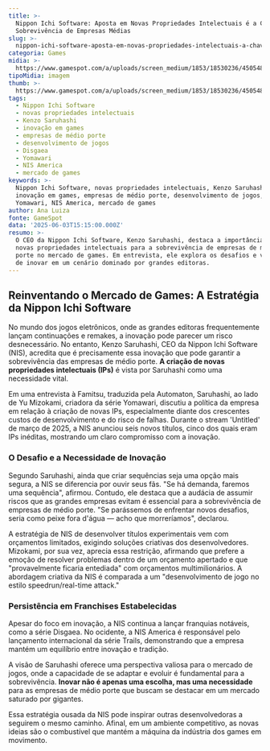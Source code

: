 ```yaml
---
title: >-
  Nippon Ichi Software: Aposta em Novas Propriedades Intelectuais é a Chave para
  Sobrevivência de Empresas Médias
slug: >-
  nippon-ichi-software-aposta-em-novas-propriedades-intelectuais-a-chave-para-sobrevivncia-de-empresas-mdias
categoria: Games
midia: >-
  https://www.gamespot.com/a/uploads/screen_medium/1853/18530236/4505480-ss_ff868db0ad532835e74cdf62787c9c7d5644da7e.jpg
tipoMidia: imagem
thumb: >-
  https://www.gamespot.com/a/uploads/screen_medium/1853/18530236/4505480-ss_ff868db0ad532835e74cdf62787c9c7d5644da7e.jpg
tags:
  - Nippon Ichi Software
  - novas propriedades intelectuais
  - Kenzo Saruhashi
  - inovação em games
  - empresas de médio porte
  - desenvolvimento de jogos
  - Disgaea
  - Yomawari
  - NIS America
  - mercado de games
keywords: >-
  Nippon Ichi Software, novas propriedades intelectuais, Kenzo Saruhashi,
  inovação em games, empresas de médio porte, desenvolvimento de jogos, Disgaea,
  Yomawari, NIS America, mercado de games
author: Ana Luiza
fonte: GameSpot
data: '2025-06-03T15:15:00.000Z'
resumo: >-
  O CEO da Nippon Ichi Software, Kenzo Saruhashi, destaca a importância de criar
  novas propriedades intelectuais para a sobrevivência de empresas de médio
  porte no mercado de games. Em entrevista, ele explora os desafios e vantagens
  de inovar em um cenário dominado por grandes editoras.
---
```

## Reinventando o Mercado de Games: A Estratégia da Nippon Ichi Software

No mundo dos jogos eletrônicos, onde as grandes editoras frequentemente lançam continuações e remakes, a inovação pode parecer um risco desnecessário. No entanto, Kenzo Saruhashi, CEO da Nippon Ichi Software (NIS), acredita que é precisamente essa inovação que pode garantir a sobrevivência das empresas de médio porte. **A criação de novas propriedades intelectuais (IPs)** é vista por Saruhashi como uma necessidade vital.

Em uma entrevista à Famitsu, traduzida pela Automaton, Saruhashi, ao lado de Yu Mizokami, criadora da série Yomawari, discutiu a política da empresa em relação à criação de novas IPs, especialmente diante dos crescentes custos de desenvolvimento e do risco de falhas. Durante o stream 'Untitled' de março de 2025, a NIS anunciou seis novos títulos, cinco dos quais eram IPs inéditas, mostrando um claro compromisso com a inovação.

### O Desafio e a Necessidade de Inovação

Segundo Saruhashi, ainda que criar sequências seja uma opção mais segura, a NIS se diferencia por ouvir seus fãs. "Se há demanda, faremos uma sequência", afirmou. Contudo, ele destaca que a audácia de assumir riscos que as grandes empresas evitam é essencial para a sobrevivência de empresas de médio porte. "Se parássemos de enfrentar novos desafios, seria como peixe fora d'água — acho que morreríamos", declarou.

A estratégia de NIS de desenvolver títulos experimentais vem com orçamentos limitados, exigindo soluções criativas dos desenvolvedores. Mizokami, por sua vez, aprecia essa restrição, afirmando que prefere a emoção de resolver problemas dentro de um orçamento apertado e que "provavelmente ficaria entediada" com orçamentos multimilionários. A abordagem criativa da NIS é comparada a um "desenvolvimento de jogo no estilo speedrun/real-time attack."

### Persistência em Franchises Estabelecidas

Apesar do foco em inovação, a NIS continua a lançar franquias notáveis, como a série Disgaea. No ocidente, a NIS America é responsável pelo lançamento internacional da série Trails, demonstrando que a empresa mantém um equilíbrio entre inovação e tradição. 

A visão de Saruhashi oferece uma perspectiva valiosa para o mercado de jogos, onde a capacidade de se adaptar e evoluir é fundamental para a sobrevivência. **Inovar não é apenas uma escolha, mas uma necessidade** para as empresas de médio porte que buscam se destacar em um mercado saturado por gigantes.

Essa estratégia ousada da NIS pode inspirar outras desenvolvedoras a seguirem o mesmo caminho. Afinal, em um ambiente competitivo, as novas ideias são o combustível que mantém a máquina da indústria dos games em movimento.
